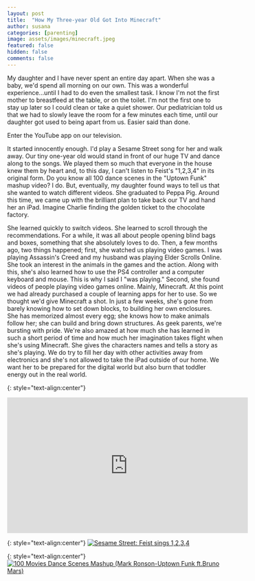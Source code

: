 ```yaml
---
layout: post
title:  "How My Three-year Old Got Into Minecraft"
author: susana
categories: [parenting]
image: assets/images/minecraft.jpeg
featured: false
hidden: false
comments: false
---
```


My daughter and I have never spent an entire day apart. When she was a baby, we'd spend all morning on our own. This was a wonderful experience...until I had to do even the smallest task. I know I'm not the first mother to breastfeed at the table, or on the toilet. I'm not the first one to stay up later so I could clean or take a quiet shower. Our pediatrician told us that we had to slowly leave the room for a few minutes each time, until our daughter got used to being apart from us. Easier said than done.

Enter the YouTube app on our television.

It started innocently enough. I'd play a Sesame Street song for her and walk away. Our tiny one-year old would stand in front of our huge TV and dance along to the songs. We played them so much that everyone in the house knew them by heart and, to this day, I can't listen to Feist's "1,2,3,4" in its original form. Do you know all 100 dance scenes in the "Uptown Funk" mashup video? I do. But, eventually, my daughter found ways to tell us that she wanted to watch different videos. She graduated to Peppa Pig. Around this time, we came up with the brilliant plan to take back our TV and hand her an iPad. Imagine Charlie finding the golden ticket to the chocolate factory.

She learned quickly to switch videos. She learned to scroll through the recommendations. For a while, it was all about people opening blind bags and boxes, something that she absolutely loves to do. Then, a few months ago, two things happened; first, she watched us playing video games. I was playing Assassin's Creed and my husband was playing Elder Scrolls Online. She took an interest in the animals in the games and the action. Along with this, she's also learned how to use the PS4 controller and a computer keyboard and mouse. This is why I said I "was playing." Second, she found videos of people playing video games online. Mainly, Minecraft. At this point we had already purchased a couple of learning apps for her to use. So we thought we'd give Minecraft a shot. In just a few weeks, she's gone from barely knowing how to set down blocks, to building her own enclosures. She has memorized almost every egg; she knows how to make animals follow her; she can build and bring down structures. As geek parents, we're bursting with pride. We're also amazed at how much she has learned in such a short period of time and how much her imagination takes flight when she's using Minecraft. She gives the characters names and tells a story as she's playing. We do try to fill her day with other activities away from electronics and she's not allowed to take the iPad outside of our home. We want her to be prepared for the digital world but also burn that toddler energy out in the real world.

{: style="text-align:center"}
<iframe width="560" height="315" src="https://www.youtube.com/embed/fZ9WiuJPnNA" frameborder="0" allow="accelerometer; autoplay; encrypted-media; gyroscope; picture-in-picture" allowfullscreen></iframe>

{: style="text-align:center"}
[![Sesame Street: Feist sings 1,2,3,4](http://img.youtube.com/vi/fZ9WiuJPnNA/0.jpg)](http://www.youtube.com/watch?v=fZ9WiuJPnNA "Sesame Street: Feist sings 1,2,3,4")

{: style="text-align:center"}
[![100 Movies Dance Scenes Mashup (Mark Ronson-Uptown Funk ft.Bruno Mars)](http://img.youtube.com/vi/EmnSm_d2ll4/0.jpg)](http://www.youtube.com/watch?v=EmnSm_d2ll4 "100 Movies Dance Scenes Mashup (Mark Ronson-Uptown Funk ft.Bruno Mars)")